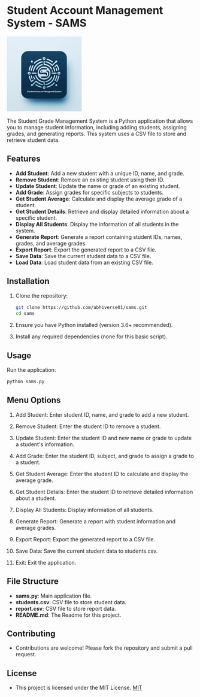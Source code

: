 # Student Account Management System - SAMS
<img src="assets/samsrepologo.png" alt="Logo" width="200" height="200">

The Student Grade Management System is a Python application that allows you to manage student information, including adding students, assigning grades, and generating reports. This system uses a CSV file to store and retrieve student data.

## Features

- **Add Student**: Add a new student with a unique ID, name, and grade.
- **Remove Student**: Remove an existing student using their ID.
- **Update Student**: Update the name or grade of an existing student.
- **Add Grade**: Assign grades for specific subjects to students.
- **Get Student Average**: Calculate and display the average grade of a student.
- **Get Student Details**: Retrieve and display detailed information about a specific student.
- **Display All Students**: Display the information of all students in the system.
- **Generate Report**: Generate a report containing student IDs, names, grades, and average grades.
- **Export Report**: Export the generated report to a CSV file.
- **Save Data**: Save the current student data to a CSV file.
- **Load Data**: Load student data from an existing CSV file.

## Installation

1. Clone the repository:

    ```sh
    git clone https://github.com/abhiverse01/sams.git
    cd sams
    ```

2. Ensure you have Python installed (version 3.6+ recommended).

3. Install any required dependencies (none for this basic script).

## Usage

Run the application:

```sh
python sams.py
```

## Menu Options

1. Add Student: Enter student ID, name, and grade to add a new student.

2. Remove Student: Enter the student ID to remove a student.

3. Update Student: Enter the student ID and new name or grade to update a student's information.

4. Add Grade: Enter the student ID, subject, and grade to assign a grade to a student.

5. Get Student Average: Enter the student ID to calculate and display the average grade.

6. Get Student Details: Enter the student ID to retrieve detailed information about a student.

7. Display All Students: Display information of all students.

8. Generate Report: Generate a report with student information and average grades.

9. Export Report: Export the generated report to a CSV file.

10. Save Data: Save the current student data to students.csv.

11. Exit: Exit the application.

## File Structure

- **sams.py**: Main application file.
- **students.csv**: CSV file to store student data.
- **report.csv**: CSV file to store report data.
- **README.md**: The Readme for this project.

## Contributing

- Contributions are welcome! Please fork the repository and submit a pull request.

## License
- This project is licensed under the MIT License. [MIT](https://choosealicense.com/licenses/mit/)
